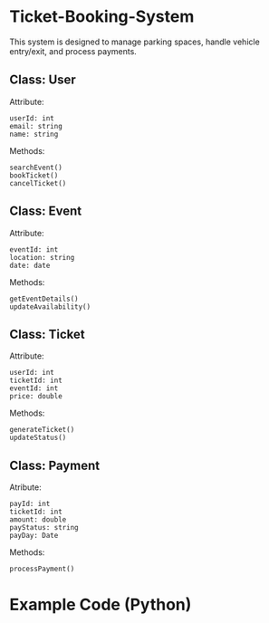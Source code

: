 # Ticket-Booking-System
This system is designed to manage parking spaces, handle vehicle entry/exit, and process payments.
## Class: User
Attribute: 
```
userId: int
email: string
name: string
```
Methods:
```
searchEvent()
bookTicket()
cancelTicket()
```
## Class: Event
Attribute:
```
eventId: int
location: string
date: date
```
Methods:
```
getEventDetails()
updateAvailability()
```
## Class: Ticket
Attribute:
```
userId: int
ticketId: int 
eventId: int
price: double
```
Methods:
```
generateTicket()
updateStatus()
```
## Class: Payment
Atribute:
```
payId: int
ticketId: int
amount: double
payStatus: string
payDay: Date
```
Methods:
```
processPayment()
```
# Example Code (Python)
